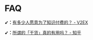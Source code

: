 # FAQ

**➹：**[有多少人愿意为了知识付费的？ - V2EX](https://www.v2ex.com/t/478841)

**➹：**[所谓的「干货」真的有用吗？ - 知乎](https://www.zhihu.com/question/53471531)